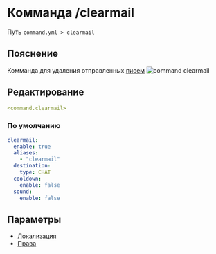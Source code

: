 # Комманда /clearmail
Путь `command.yml > clearmail`

## Пояснение
Комманда для удаления отправленных [писем](/docs/commands/mail/)
![command clearmail](/commandclearmail.png)

## Редактирование
```yaml
<command.clearmail>
```

### По умолчанию
```yaml
clearmail:
  enable: true
  aliases:
    - "clearmail"
  destination:
    type: CHAT
  cooldown:
    enable: false
  sound:
    enable: false
```

## Параметры

- [Локализация](/docs/localizations/ru_ru/command/clearmail/)
- [Права](/docs/permission/command/clearmail/)

<!--@include: @/parts/enable.md-->
<!--@include: @/parts/aliases.md-->
<!--@include: @/parts/destination.md-->
<!--@include: @/parts/cooldown.md-->
<!--@include: @/parts/sound.md-->